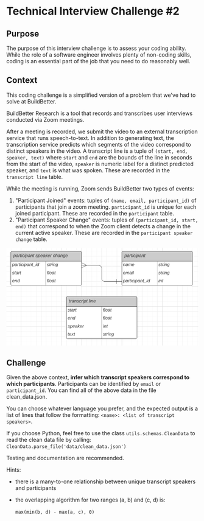 # Technical Interview Challenge #2

## Purpose
The purpose of this interview challenge is to assess your coding ability. While the role of a software engineer involves plenty of non-coding skills, coding is an essential part of the job that you need to do reasonably well. 

## Context
This coding challenge is a simplified version of a problem that we've had to solve at BuildBetter. 

BuildBetter Research is a tool that records and transcribes user interviews conducted via Zoom meetings.

After a meeting is recorded, we submit the video to an external transcription service that runs speech-to-text. In addition to generating text, the transcription service predicts which segments of the video correspond to distinct speakers in the video. A transcript line is a tuple of `(start, end, speaker, text)` where `start` and `end` are the bounds of the line in seconds from the start of the video, `speaker` is numeric label for a distinct predicted speaker, and `text` is what was spoken. These are recorded in the `transcript line` table.

While the meeting is running, Zoom sends BuildBetter two types of events:
1. "Participant Joined" events: tuples of `(name, email, participant_id)` of participants that join a zoom meeting. `participant_id` is unique for each joined participant. These are recorded in the `participant` table.
2. "Participant Speaker Change" events: tuples of `(participant_id, start, end)` that correspond to when the Zoom client detects a change in the current active speaker. These are recorded in the `participant speaker change` table.

![ER Diagram](images/er.png)


## Challenge
Given the above context, **infer which transcript speakers correspond to which participants**. Participants can be identified by `email` or `participant_id`. You can find all of the above data in the file clean_data.json.

You can choose whatever language you prefer, and the expected output is a list of lines that follow the formatting: `<name>: <list of transcript speakers>`. 

If you choose Python, feel free to use the class `utils.schemas.CleanData` to read the clean data file by calling: `CleanData.parse_file('data/clean_data.json')`

Testing and documentation are recommended. 

Hints:
- there is a many-to-one relationship between unique transcript speakers and participants
- the overlapping algorithm for two ranges (a, b) and (c, d) is: 

  `max(min(b, d) - max(a, c), 0)`
